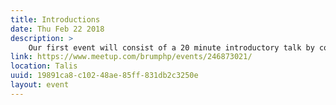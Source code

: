 ```yaml
---
title: Introductions
date: Thu Feb 22 2018
description: >
    Our first event will consist of a 20 minute introductory talk by co-organizer Jim Seconde on the group's founding, aims and goals. It's a chance to introduce what we're about, and what subjects/activities members would like to see for future events.
link: https://www.meetup.com/brumphp/events/246873021/
location: Talis
uuid: 19891ca8-c102-48ae-85ff-831db2c3250e
layout: event
---
```


